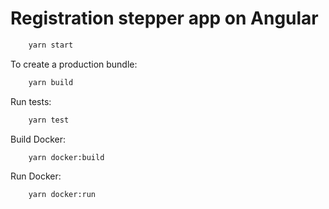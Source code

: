 # Registration stepper app on Angular


```sh
    yarn start
```

To create a production bundle:

```sh
    yarn build
```

Run tests:

```sh
    yarn test
```

Build Docker:

```sh
    yarn docker:build
```

Run Docker:

```sh
    yarn docker:run
```

